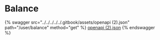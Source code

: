 # Balance

{% swagger src="../../../../../.gitbook/assets/openapi (2).json" path="/user/balance" method="get" %}
[openapi (2).json](<../../../../../.gitbook/assets/openapi (2).json>)
{% endswagger %}
